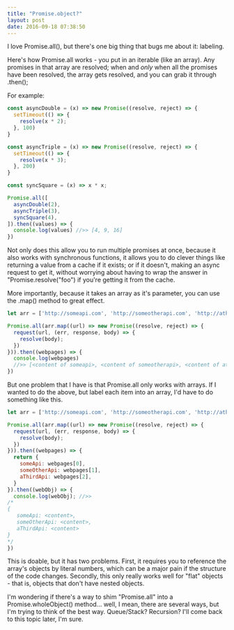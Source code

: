 ```yaml
---
title: "Promise.object?"
layout: post
date: 2016-09-18 07:38:50
---
```

I love Promise.all(), but there's one big thing that bugs me about it: labeling. 

Here's how Promise.all works - you put in an iterable (like an array). Any promises in that array are resolved; when and *only* when all the promises have been resolved, the array gets resolved, and you can grab it through .then(); 

For example: 

```javascript
const asyncDouble = (x) => new Promise((resolve, reject) => {
  setTimeout(() => {
    resolve(x * 2); 
  }, 100)
}

const asyncTriple = (x) => new Promise((resolve, reject) => {
  setTimeout(() => {
    resolve(x * 3); 
  }, 200)
}

const syncSquare = (x) => x * x; 

Promise.all([
  asyncDouble(2),
  asyncTriple(3),
  syncSquare(4),
]).then((values) => {
  console.log(values) //>> [4, 9, 16]
})
```

Not only does this allow you to run multiple promises at once, because it also works with synchronous functions, it allows you to do clever things like returning a value from a cache if it exists; or if it doesn't, making an async request to get it, without worrying about having to wrap the answer in "Promise.resolve("foo") if you're getting it from the cache. 

More importantly, because it takes an array as it's parameter, you can use the .map() method to great effect. 

```javascript
let arr = ['http://someapi.com', 'http://someotherapi.com', 'http://athirdapi.com']

Promise.all(arr.map((url) => new Promise((resolve, reject) => {
  request(url, (err, response, body) => {
    resolve(body); 
  })
})).then((webpages) => {
  console.log(webpages) 
  //>> [<content of someapi>, <content of someotherapi>, <content of athirdapi>]
})
```

But one problem that I have is that Promise.all only works with arrays.  If I wanted to do the above, but label each item into an array, I'd have to do something like this. 

```javascript
let arr = ['http://someapi.com', 'http://someotherapi.com', 'http://athirdapi.com']

Promise.all(arr.map((url) => new Promise((resolve, reject) => {
  request(url, (err, response, body) => {
    resolve(body); 
  })
})).then((webpages) => {
  return {
    someApi: webpages[0],
    someOtherApi: webpages[1],
    aThirdApi: webpages[2], 
  }
}).then((webObj) => {
  console.log(webObj); //>>
/* 
{
   someApi: <content>,
   someOtherApi: <content>,
   aThirdApi: <content>  
}
*/
})
```

This is doable, but it has two problems.  First, it requires you to reference the array's objects by literal numbers, which can be a major pain if the structure of the code changes.  Secondly, this only really works well for "flat" objects - that is, objects that don't have nested objects. 

I'm wondering if there's a way to shim "Promise.all" into a Promise.wholeObject() method... well, I mean, there are several ways, but I'm trying to think of the best way.  Queue/Stack?  Recursion?  I'll come back to this topic later, I'm sure. 